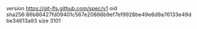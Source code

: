 version https://git-lfs.github.com/spec/v1
oid sha256:86b86427fd09401c567e20866b9ef7ef9928be49e8d9a76133e49dbe34613a93
size 3101
